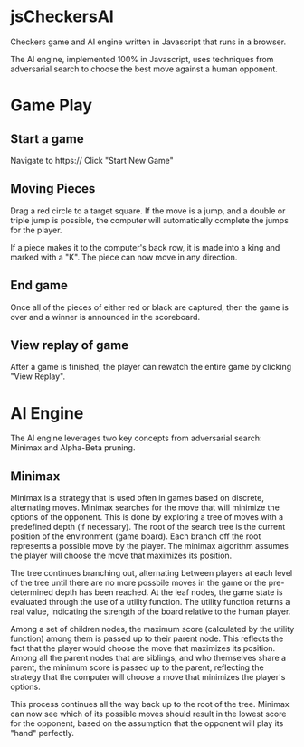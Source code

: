 # jsCheckersAI
Checkers game and AI engine written in Javascript that runs in a browser.

The AI engine, implemented 100% in Javascript, uses techniques from adversarial search to choose the best move against a human opponent.

# Game Play

## Start a game
Navigate to https://
Click "Start New Game"

## Moving Pieces
Drag a red circle to a target square.  If the move is a jump, and a double or triple jump is possible, the computer will automatically complete the jumps for the player.

If a piece makes it to the computer's back row, it is made into a king and marked with a "K".  The piece can now move in any direction.

## End game
Once all of the pieces of either red or black are captured, then the game is over and a winner is announced in the scoreboard.

## View replay of game
After a game is finished, the player can rewatch the entire game by clicking "View Replay".

# AI Engine
The AI engine leverages two key concepts from adversarial search: Minimax and Alpha-Beta pruning.

## Minimax
Minimax is a strategy that is used often in games based on discrete, alternating moves.  Minimax searches for the move that will minimize the options of the opponent.  This is done by exploring a tree of moves with a predefined depth (if necessary).  The root of the search tree is the current position of the environment (game board).  Each branch off the root represents a possible move by the player.  The minimax algorithm assumes the player will choose the move that maximizes its position.

The tree continues branching out, alternating between players at each level of the tree until there are no more possbile moves in the game or the pre-determined depth has been reached.  At the leaf nodes, the game state is evaluated  through the use of a utility function.  The utility function returns a real value, indicating the strength of the board relative to the human player.

Among a set of children nodes, the maximum score (calculated by the utility function) among them is passed up to their parent node.  This reflects the fact that the player would choose the move that maximizes its position.  Among all the parent nodes that are siblings, and who themselves share a parent, the minimum score is passed up to the parent, reflecting the strategy that the computer will choose a move that minimizes the player's options.

This process continues all the way back up to the root of the tree.  Minimax can now see which of its possible moves should result in the lowest score for the opponent, based on the assumption that the opponent will play its "hand" perfectly.


